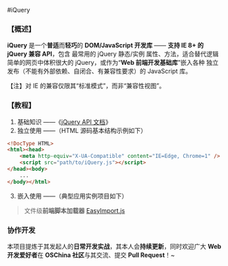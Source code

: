 #iQuery

### 【概述】

**iQuery** 是一个**普适**而**轻巧**的 **DOM/JavaScript 开发库** —— **支持 IE 8+ 的 jQuery 兼容 API**，包含 最常用的 jQuery 静态/实例 属性、方法，适合替代逻辑简单的网页中体积很大的 jQuery，或作为“**Web 前端开发基础库**”嵌入各种 独立发布（不能有外部依赖、自闭合、有兼容性要求）的 JavaScript 库。

【注】对 IE 的兼容仅限其“标准模式”，而非“兼容性视图”。

### 【教程】

1. 基础知识 ——《[jQuery API 文档](http://www.jquery123.com/api/)》
2. 独立使用 ——（HTML 源码基本结构示例如下）
```html
<!DocType HTML>
<html><head>
    <meta http-equiv="X-UA-Compatible" content="IE=Edge, Chrome=1" />
    <script src="path/to/iQuery.js"></script>
</head><body>
    ...
</body></html>
```
3. 嵌入使用 ——（典型应用实例项目如下）
> 文件级**前端脚本加载器** [EasyImport.js](http://git.oschina.net/Tech_Query/EasyImport.js)

### 协作开发

本项目提炼于其发起人的**日常开发实战**，其本人会**持续更新**，同时欢迎广大 **Web 开发爱好者**在 **OSChina 社区**与其交流、提交 **Pull Request**！~